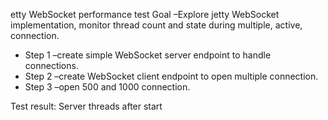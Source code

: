etty WebSocket performance test
Goal –Explore jetty WebSocket implementation, monitor thread count and state during multiple, active, connection.

- Step 1 –create simple WebSocket server endpoint to handle connections.
- Step 2 –create WebSocket client endpoint to open multiple connection.
- Step 3 –open 500 and 1000 connection.

Test result:
Server threads after start


